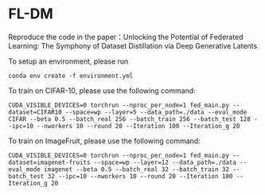 # FL-DM
Reproduce the code in the paper：Unlocking the Potential of Federated Learning: The Symphony of Dataset Distillation via Deep Generative Latents

To setup an environment, please run

````
conda env create -f environment.yml
````
To train on CIFAR-10, please use the following command:
````
CUDA_VISIBLE_DEVICES=0 torchrun --nproc_per_node=1 fed_main.py --dataset=CIFAR10 --space=wp --layer=5 --data_path=./data --eval_mode CIFAR --beta 0.5 --batch_real 256 --batch_train 256 --batch_test 128 --ipc=10 --nworkers 10 --round 20 --Iteration 100 --Iteration_g 20
````
To train on ImageFruit, please use the following command:
````
CUDA_VISIBLE_DEVICES=0 torchrun --nproc_per_node=1 fed_main.py --dataset=imagenet-fruits --space=wp --layer=12 --data_path=./data --eval_mode imagenet --beta 0.5 --batch_real 32 --batch_train 32 --batch_test 32 --ipc=10 --nworkers 10 --round 20 --Iteration 100 --Iteration_g 20
````
